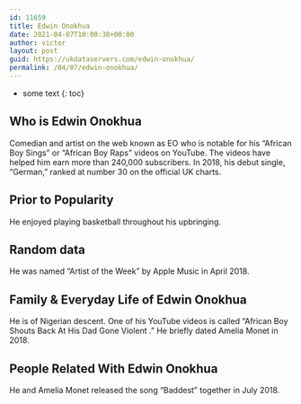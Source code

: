 ```yaml
---
id: 11659
title: Edwin Onokhua
date: 2021-04-07T10:00:38+00:00
author: victor
layout: post
guid: https://ukdataservers.com/edwin-onokhua/
permalink: /04/07/edwin-onokhua/
---
```


* some text
{: toc}


## Who is Edwin Onokhua



Comedian and artist on the web known as EO who is notable for his &#8220;African Boy Sings&#8221; or &#8220;African Boy Raps&#8221; videos on YouTube. The videos have helped him earn more than 240,000 subscribers. In 2018, his debut single, &#8220;German,&#8221; ranked at number 30 on the official UK charts.  

                
                
                
## Prior to Popularity



He enjoyed playing basketball throughout his upbringing. 

                
                
                
## Random data



He was named &#8220;Artist of the Week&#8221; by Apple Music in April 2018.

                
                
                
## Family & Everyday Life of Edwin Onokhua



He is of Nigerian descent. One of his YouTube videos is called &#8220;African Boy Shouts Back At His Dad  Gone Violent .&#8221; He briefly dated Amelia Monet in 2018.

                
                
                
## People Related With Edwin Onokhua



He and Amelia Monet released the song &#8220;Baddest&#8221; together in July 2018.

                
              
            
          
          
          